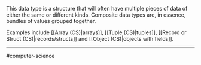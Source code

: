 This data type is a structure that will often have multiple pieces of data of either the same or different kinds. Composite data types are, in essence, bundles of values grouped together.

Examples include [[Array (CS)|arrays]], [[Tuple (CS)|tuples]], [[Record or Struct (CS)|records/structs]] and [[Object (CS)|objects with fields]].

---
#computer-science 
